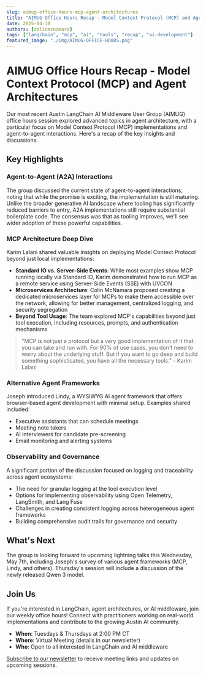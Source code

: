 ```yaml
---
slug: aimug-office-hours-mcp-agent-architectures
title: "AIMUG Office Hours Recap - Model Context Protocol (MCP) and Agent Architectures"
date: 2025-04-30
authors: [colinmcnamara]
tags: ["langchain", "mcp", "ai", "tools", "recap", "ai-development"]
featured_image: "./img/AIMUG-OFFICE-HOURS.png"
---
```


# AIMUG Office Hours Recap - Model Context Protocol (MCP) and Agent Architectures

Our most recent Austin LangChain AI Middleware User Group (AIMUG) office hours session explored advanced topics in agent architecture, with a particular focus on Model Context Protocol (MCP) implementations and agent-to-agent interactions. Here's a recap of the key insights and discussions.

<!-- truncate -->

## Key Highlights

### Agent-to-Agent (A2A) Interactions
The group discussed the current state of agent-to-agent interactions, noting that while the promise is exciting, the implementation is still maturing. Unlike the broader generative AI landscape where tooling has significantly reduced barriers to entry, A2A implementations still require substantial boilerplate code. The consensus was that as tooling improves, we'll see wider adoption of these powerful capabilities.

### MCP Architecture Deep Dive
Karim Lalani shared valuable insights on deploying Model Context Protocol beyond just local implementations:

- **Standard IO vs. Server-Side Events**: While most examples show MCP running locally via Standard IO, Karim demonstrated how to run MCP as a remote service using Server-Side Events (SSE) with UVCON
- **Microservices Architecture**: Colin McNamara proposed creating a dedicated microservices layer for MCPs to make them accessible over the network, allowing for better management, centralized logging, and security segregation
- **Beyond Tool Usage**: The team explored MCP's capabilities beyond just tool execution, including resources, prompts, and authentication mechanisms

> "MCP is not just a protocol but a very good implementation of it that you can take and run with. For 90% of use cases, you don't need to worry about the underlying stuff. But if you want to go deep and build something sophisticated, you have all the necessary tools." - Karim Lalani

### Alternative Agent Frameworks
Joseph introduced Lindy, a WYSIWYG AI agent framework that offers browser-based agent development with minimal setup. Examples shared included:

- Executive assistants that can schedule meetings
- Meeting note takers
- AI interviewers for candidate pre-screening
- Email monitoring and alerting systems

### Observability and Governance
A significant portion of the discussion focused on logging and traceability across agent ecosystems:

- The need for granular logging at the tool execution level
- Options for implementing observability using Open Telemetry, LangSmith, and Lang Fuse
- Challenges in creating consistent logging across heterogeneous agent frameworks
- Building comprehensive audit trails for governance and security

## What's Next

The group is looking forward to upcoming lightning talks this Wednesday, May 7th, including Joseph's survey of various agent frameworks (MCP, Lindy, and others). Thursday's session will include a discussion of the newly released Qwen 3 model.

## Join Us

If you're interested in LangChain, agent architectures, or AI middleware, join our weekly office hours! Connect with practitioners working on real-world implementations and contribute to the growing Austin AI community.

- **When**: Tuesdays & Thursdays at 2:00 PM CT
- **Where**: Virtual Meeting (details in our newsletter)
- **Who**: Open to all interested in LangChain and AI middleware

[Subscribe to our newsletter](https://newsletter.aimug.org/#subscribe-form) to receive meeting links and updates on upcoming sessions.
